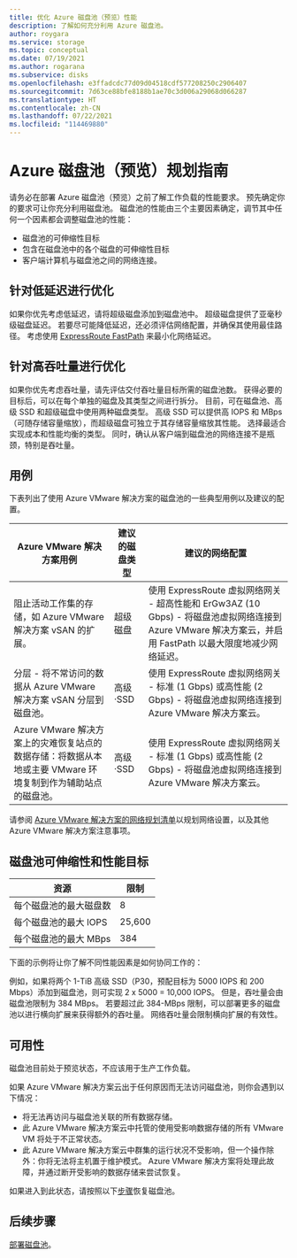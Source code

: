 ```yaml
---
title: 优化 Azure 磁盘池（预览）性能
description: 了解如何充分利用 Azure 磁盘池。
author: roygara
ms.service: storage
ms.topic: conceptual
ms.date: 07/19/2021
ms.author: rogarana
ms.subservice: disks
ms.openlocfilehash: e3ffadcdc77d09d04518cdf577208250c2906407
ms.sourcegitcommit: 7d63ce88bfe8188b1ae70c3d006a29068d066287
ms.translationtype: HT
ms.contentlocale: zh-CN
ms.lasthandoff: 07/22/2021
ms.locfileid: "114469880"
---
```

# <a name="azure-disk-pools-preview-planning-guide"></a>Azure 磁盘池（预览）规划指南

请务必在部署 Azure 磁盘池（预览）之前了解工作负载的性能要求。 预先确定你的要求可让你充分利用磁盘池。 磁盘池的性能由三个主要因素确定，调节其中任何一个因素都会调整磁盘池的性能：

- 磁盘池的可伸缩性目标
- 包含在磁盘池中的各个磁盘的可伸缩性目标
- 客户端计算机与磁盘池之间的网络连接。

## <a name="optimize-for-low-latency"></a>针对低延迟进行优化

如果你优先考虑低延迟，请将超级磁盘添加到磁盘池中。 超级磁盘提供了亚毫秒级磁盘延迟。 若要尽可能降低延迟，还必须评估网络配置，并确保其使用最佳路径。 考虑使用 [ExpressRoute FastPath](../expressroute/about-fastpath.md) 来最小化网络延迟。

## <a name="optimize-for-high-throughput"></a>针对高吞吐量进行优化

如果你优先考虑吞吐量，请先评估交付吞吐量目标所需的磁盘池数。 获得必要的目标后，可以在每个单独的磁盘及其类型之间进行拆分。 目前，可在磁盘池、高级 SSD 和超级磁盘中使用两种磁盘类型。 高级 SSD 可以提供高 IOPS 和 MBps（可随存储容量缩放），而超级磁盘可独立于其存储容量缩放其性能。 选择最适合实现成本和性能均衡的类型。 同时，确认从客户端到磁盘池的网络连接不是瓶颈，特别是吞吐量。


## <a name="use-cases"></a>用例

下表列出了使用 Azure VMware 解决方案的磁盘池的一些典型用例以及建议的配置。


|Azure VMware 解决方案用例  |建议的磁盘类型  |建议的网络配置  |
|---------|---------|---------|
|阻止活动工作集的存储，如 Azure VMware 解决方案 vSAN 的扩展。     |超级磁盘         |使用 ExpressRoute 虚拟网络网关 - 超高性能和 ErGw3AZ (10 Gbps) - 将磁盘池虚拟网络连接到 Azure VMware 解决方案云，并启用 FastPath 以最大限度地减少网络延迟。         |
|分层 - 将不常访问的数据从 Azure VMware 解决方案 vSAN 分层到磁盘池。     |高级·SSD         |使用 ExpressRoute 虚拟网络网关 - 标准 (1 Gbps) 或高性能 (2 Gbps) - 将磁盘池虚拟网络连接到 Azure VMware 解决方案云。         |
|Azure VMware 解决方案上的灾难恢复站点的数据存储：将数据从本地或主要 VMware 环境复制到作为辅助站点的磁盘池。     |高级·SSD         |使用 ExpressRoute 虚拟网络网关 - 标准 (1 Gbps) 或高性能 (2 Gbps) - 将磁盘池虚拟网络连接到 Azure VMware 解决方案云。         |

请参阅 [Azure VMware 解决方案的网络规划清单](../azure-vmware/tutorial-network-checklist.md)以规划网络设置，以及其他 Azure VMware 解决方案注意事项。

## <a name="disk-pool-scalability-and-performance-targets"></a>磁盘池可伸缩性和性能目标

|资源  |限制  |
|---------|---------|
|每个磁盘池的最大磁盘数|8|
|每个磁盘池的最大 IOPS|25,600|
|每个磁盘池的最大 MBps|384|

下面的示例将让你了解不同性能因素是如何协同工作的：

例如，如果将两个 1-TiB 高级 SSD（P30，预配目标为 5000 IOPS 和 200 Mbps）添加到磁盘池，则可实现 2 x 5000 = 10,000 IOPS。 但是，吞吐量会由磁盘池限制为 384 MBps。 若要超过此 384-MBps 限制，可以部署更多的磁盘池以进行横向扩展来获得额外的吞吐量。 网络吞吐量会限制横向扩展的有效性。

## <a name="availability"></a>可用性

磁盘池目前处于预览状态，不应该用于生产工作负载。

如果 Azure VMware 解决方案云出于任何原因而无法访问磁盘池，则你会遇到以下情况：

- 将无法再访问与磁盘池关联的所有数据存储。
- 此 Azure VMware 解决方案云中托管的使用受影响数据存储的所有 VMware VM 将处于不正常状态。
- 此 Azure VMware 解决方案云中群集的运行状况不受影响，但一个操作除外：你将无法将主机置于维护模式。 Azure VMware 解决方案将处理此故障，并通过断开受影响的数据存储来尝试恢复。

如果进入到此状态，请按照以下[步骤](disks-pools-troubleshoot.md#recover-a-disk-pool-or-an-iscsi-target)恢复磁盘池。

## <a name="next-steps"></a>后续步骤

[部署磁盘池](disks-pools-deploy.md)。
